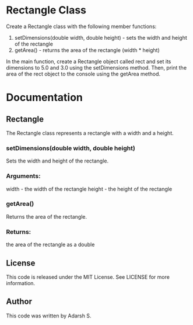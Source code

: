# Rectangle Class
Create a Rectangle class with the following member functions:   

1. setDimensions(double width, double height) - sets the width and height of the rectangle     
2. getArea() - returns the area of the rectangle (width * height)    

In the main function, create a Rectangle object called rect and set its dimensions to 5.0 and 3.0 using the setDimensions method. Then, print the area of the rect object to the console using the getArea method.    

# Documentation

## Rectangle
The Rectangle class represents a rectangle with a width and a height.

### setDimensions(double width, double height)
Sets the width and height of the rectangle.

### Arguments:

width - the width of the rectangle
height - the height of the rectangle

### getArea()
Returns the area of the rectangle.

### Returns:

the area of the rectangle as a double
## License
This code is released under the MIT License. See LICENSE for more information.

## Author
This code was written by Adarsh S.

